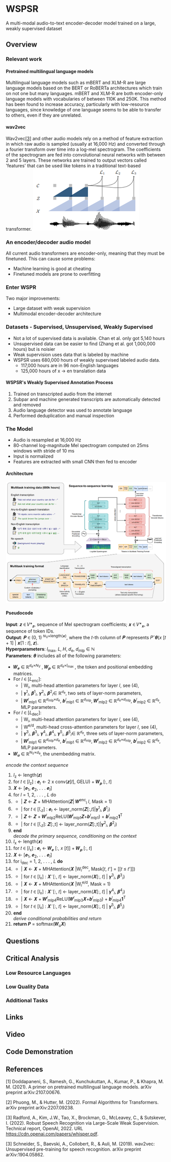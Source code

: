 # WSPSR
A multi-modal audio-to-text encoder-decoder model trained on a large, weakly supervised dataset

## Overview
### Relevant work

#### Pretrained multilingual language models
Multilingual language models such as mBERT and XLM-R are large language models based on the BERT or RoBERTa architectures which train on not one but many languages. mBERT and XLM-R are both encoder-only language models with vocabularies of between 110K and 250K. This method has been found to increase accuracy, particularly with low-resource languages, since knowledge of one language seems to be able to transfer to others, even if they are unrelated.

#### wav2vec
Wav2vec[[3]](#3) and other audio models rely on a method of feature extraction in which raw audio is sampled (usually at 16,000 Hz) and converted through a fourier transform over time into a log-mel spectrogram. The coefficients of the spectrogram are fed into convolutional neural networks with between 2 and 5 layers. These networks are trained to output vectors called 'features' that can be used like tokens in a traditional text-based transformer.
![audio encoding](/pictures/audio-encoding.png)

### An encoder/decoder audio model
All current audio transformers are encoder-only, meaning that they must be finetuned. This can cause some problems:
* Machine learning is good at cheating
* Finetuned models are prone to overfitting

### Enter WSPR
Two major improvements:
* Large dataset with weak supervision
* Multimodal encoder-decoder architecture

### Datasets - Supervised, Unsupervised, Weakly Supervised
* Not a lot of supervised data is available. Chan et al. only got 5,140 hours
* Unsupervised data can be easier to find (Zhang et al. got 1,000,000 hours) but is noisier
* Weak supervision uses data that is labeled by machine
* WSPSR uses 680,000 hours of weakly supervised labeled audio data.
  * 117,000 hours are in 96 non-English languages
  * 125,000 hours of x -> en translation data
#### WSPSR's Weakly Supervised Annotation Process
 1. Trained on transcripted audio from the internet
 2. Subpar and machine generated transcripts are automatically detected and removed
 3. Audio language detector was used to annotate language
 4. Performed deduplication and manual inspection

### The Model
* Audio is resampled at 16,000 Hz
* 80-channel log-magnitude Mel spectrogram computed on 25ms windows with stride of 10 ms
* Input is normalized
* Features are extracted with small CNN then fed to encoder

#### Architecture
![WSPSR pipeline](/pictures/wspsr-pipeline.png)

#### Pseudocode
**Input**: 𝒛 ∈ 𝑉*<sub>𝒛</sub>, sequence of Mel spectrogram coefficients; 𝒙 ∈ 𝑉*<sub>𝒙</sub>, a sequence of token IDs.  
**Output**: 𝑷 ∈ (0, 1)	<sup>𝑁<sub>V</sub>×length(𝒙)</sup>, where the 𝑡-th column of 𝑷 represents 𝑃ˆ𝜽(𝑥 [𝑡 + 1] | 𝒙[1 : 𝑡], 𝒛).  
**Hyperparameters**: *l*<sub>max</sub>, 𝐿, 𝐻, 𝑑<sub>e</sub>, 𝑑<sub>mlp</sub> ∈ ℕ  
**Parameters**: 𝜽 includes all of the following parameters:  
* 𝑾<sub>𝒆</sub> ∈ ℝ<sup>𝑑<sub>e</sub>×𝑁<sub>V</sub></sup> , 𝑾<sub>𝒑</sub> ∈ ℝ<sup>𝑑<sub>e</sub>×*l*<sub>max</sub></sup> , the token and positional embedding matrices.
* For 𝑙 ∈ [𝐿<sub>enc</sub>]:
  * | W<sub>𝑙</sub>, multi-head attention parameters for layer 𝑙, see (4),
  * | 𝜸<sup>1</sup><sub>𝑙</sub>, 𝜷<sup>1</sup><sub>𝑙</sub>, 𝜸<sup>2</sup><sub>𝑙</sub>, 𝜷<sup>2</sup><sub>𝑙</sub>∈ ℝ<sup>𝑑<sub>e</sub></sup>, two sets of layer-norm parameters,
  * | 𝑾<sup>𝑙</sup><sub>mlp1</sub> ∈ ℝ<sup>𝑑<sub>mlp</sub>×𝑑<sub>e</sub></sup>, 𝒃<sup>𝑙</sup><sub>mlp1</sub> ∈ ℝ<sup>𝑑<sub>mlp</sub></sup>, 𝑾<sup>𝑙</sup><sub>mlp2</sub> ∈ ℝ<sup>𝑑<sub>e</sub>×𝑑<sub>mlp</sub></sup>, 𝒃<sup>𝑙</sup><sub>mlp2</sub> ∈ ℝ<sup>𝑑<sub>e</sub></sup>, MLP parameters.  
* For 𝑙 ∈ [𝐿<sub>dec</sub>]:
  * | W<sub>𝑙</sub>, multi-head attention parameters for layer 𝑙, see (4),    
  * | W<sup>e/d</sup>, multi-head cross-attention parameters for layer 𝑙, see (4),
  * | 𝜸<sup>3</sup><sub>𝑙</sub>, 𝜷<sup>3</sup><sub>𝑙</sub>, 𝜸<sup>4</sup><sub>𝑙</sub>, 𝜷<sup>4</sup><sub>𝑙</sub>, 𝜸<sup>5</sup><sub>𝑙</sub>, 𝜷<sup>5</sup><sub>𝑙</sub>∈ ℝ<sup>𝑑<sub>e</sub></sup>, three sets of layer-norm parameters,
  * | 𝑾<sup>𝑙</sup><sub>mlp1</sub> ∈ ℝ<sup>𝑑<sub>mlp</sub>×𝑑<sub>e</sub></sup>, 𝒃<sup>𝑙</sup><sub>mlp1</sub> ∈ ℝ<sup>𝑑<sub>mlp</sub></sup>, 𝑾<sup>𝑙</sup><sub>mlp2</sub> ∈ ℝ<sup>𝑑<sub>e</sub>×𝑑<sub>mlp</sub></sup>, 𝒃<sup>𝑙</sup><sub>mlp2</sub> ∈ ℝ<sup>𝑑<sub>e</sub></sup>, MLP parameters.
 * 𝑾<sub>𝒖</sub> ∈ ℝ<sup>𝑁<sub>V</sub>×𝑑<sub>e</sub></sup>, the unembedding matrix.  

_encode the context sequence_
1. *l*<sub>z</sub> ← length(𝒛)
2. for 𝑡 ∈ [*l*<sub>z</sub>] : 𝒆<sub>𝑡</sub> ← 2 x conv(𝒛[𝑡], GELU) + 𝑾<sub>𝒑</sub> [:, 𝑡]
3. 𝑿 ← [𝒆<sub>1</sub>, 𝒆<sub>2</sub>, . . . 𝒆<sub>*l*</sub>]
4. for 𝑙 = 1, 2, . . . , 𝐿 do
5. * | 𝒁 ← 𝒁 + MHAttention(𝒁| 𝑾<sup>enc</sup><sub>l</sub> 𝑙, Mask = 1)
6. * | for 𝑡 ∈ [*l,<sub>z</sub>*] : 𝒆<sub>𝑡</sub> ← layer_norm(𝒁[:,𝑡]|𝜸<sup>1</sup><sub>𝑙</sub>, 𝜷<sup>1</sup><sub>𝑙</sub>)
7. * | 𝒁 ← 𝒁 + 𝑾<sup>𝑙</sup><sub>mlp2</sub>ReLU(𝑾<sup>𝑙</sup><sub>mlp1</sub>𝒁+𝒃<sup>𝑙</sup><sub>mlp1</sub>) + 𝒃<sup>𝑙</sup><sub>mlp2</sub>**1**<sup>T</sup>
8. * | for 𝑡 ∈ [*l,<sub>z</sub>*]: 𝒁[:,t] ← layer_norm(𝒁[:,t]|𝜸<sup>2</sup><sub>𝑙</sub>, 𝜷<sup>2</sup><sub>𝑙</sub>)
9. **end**  
_decode the primary sequence, conditioning on the context_
11.  *l*<sub>x</sub> ← length(𝒙)
12.  for 𝑡 ∈ [*l*<sub>x</sub>] : 𝒆<sub>𝑡</sub> ← 𝑾<sub>𝒆</sub> [:, 𝑥 [𝑡]] + 𝑾<sub>𝒑</sub> [:, 𝑡]
13.  𝑿 ← [𝒆<sub>1</sub>, 𝒆<sub>2</sub>, . . . 𝒆<sub>*l*</sub>]
14.  for i<sub>dec</sub> = 1, 2, . . . , 𝐿 **do**
15.  * | 𝑿 ← 𝑿 + MHAttention(𝑿 |W<sub>𝑙</sub><sup>dec</sup>, Mask[𝑡, 𝑡'] = [[𝑡 ≤ 𝑡']])
16.  * | for 𝑡 ∈ [*l*<sub>x</sub>] : 𝑿˜[:, 𝑡] ← layer_norm(𝑿[:, 𝑡] | 𝜸<sup>3</sup><sub>𝑙</sub>, 𝜷<sup>3</sup><sub>𝑙</sub>)
17.  * | 𝑿 ← 𝑿 + MHAttention(𝑿 |W<sub>𝑙</sub><sup>e/d</sup>, Mask = 1)
18.  * | for 𝑡 ∈ [*l*<sub>x</sub>] : 𝑿˜[:, 𝑡] ← layer_norm(𝑿[:, 𝑡] | 𝜸<sup>4</sup><sub>𝑙</sub>, 𝜷<sup>4</sup><sub>𝑙</sub>)
19.  * | 𝑿 ← 𝑿 + 𝑾<sup>𝑙</sup><sub>mlp4</sub>ReLU(𝑾<sup>𝑙</sup><sub>mlp3</sub>𝑿+𝒃<sup>𝑙</sup><sub>mlp3</sub>) + 𝒃<sup>𝑙</sup><sub>mlp4</sub>**1**<sup>T</sup>
20.  * | for 𝑡 ∈ [*l*<sub>x</sub>] : 𝑿˜[:, 𝑡] ← layer_norm(𝑿[:, 𝑡] | 𝜸<sup>5</sup><sub>𝑙</sub>, 𝜷<sup>5</sup><sub>𝑙</sub>)
21.  **end**  
_derive conditional probabilities and return_
21.  **return _P_** = softmax(𝑾<sub>u</sub>𝑿)


## Questions
## Critical Analysis
### Low Resource Languages
### Low Quality Data
### Additional Tasks

## Links

## Video

## Code Demonstration

## References
<a id="1">[1]</a> 
Doddapaneni, S., Ramesh, G., Kunchukuttan, A., Kumar, P., & Khapra, M. M. (2021). 
A primer on pretrained multilingual language models. 
arXiv preprint arXiv:2107.00676.

<a id="2">[2]</a> 
Phuong, M., & Hutter, M. (2022). 
Formal Algorithms for Transformers. 
arXiv preprint arXiv:2207.09238.

<a id="3">[3]</a> 
Radford, A., Kim, J.W., Tao, X., Brockman, G., McLeavey, C., & Sutskever, I. (2022). 
Robust Speech Recognition via Large-Scale Weak Supervision.
Technical report, OpenAI, 2022. URL https://cdn.openai.com/papers/whisper.pdf.

<a id="3">[3]</a> 
Schneider, S., Baevski, A., Collobert, R., & Auli, M. (2019). 
wav2vec: Unsupervised pre-training for speech recognition. 
arXiv preprint arXiv:1904.05862.
